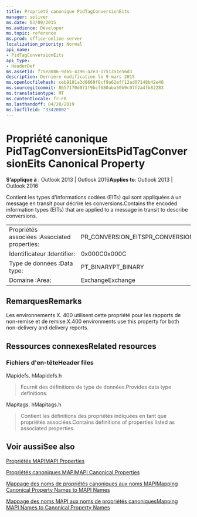 ```yaml
---
title: Propriété canonique PidTagConversionEits
manager: soliver
ms.date: 03/09/2015
ms.audience: Developer
ms.topic: reference
ms.prod: office-online-server
localization_priority: Normal
api_name:
- PidTagConversionEits
api_type:
- HeaderDef
ms.assetid: f75ea086-9d65-4396-a2e3-1751351e56d3
description: Dernière modification le 9 mars 2015
ms.openlocfilehash: ceb9181a3d8669f8cf9a62eff12ad07148b42e48
ms.sourcegitcommit: 8657170d071f9bcf680aba50b9c07f2a4fb82283
ms.translationtype: MT
ms.contentlocale: fr-FR
ms.lasthandoff: 04/28/2019
ms.locfileid: "33420002"
---
```

# <a name="pidtagconversioneits-canonical-property"></a><span data-ttu-id="fe8d3-103">Propriété canonique PidTagConversionEits</span><span class="sxs-lookup"><span data-stu-id="fe8d3-103">PidTagConversionEits Canonical Property</span></span>

  
  
<span data-ttu-id="fe8d3-104">**S’applique à** : Outlook 2013 | Outlook 2016</span><span class="sxs-lookup"><span data-stu-id="fe8d3-104">**Applies to**: Outlook 2013 | Outlook 2016</span></span> 
  
<span data-ttu-id="fe8d3-105">Contient les types d'informations codées (EITs) qui sont appliquées à un message en transit pour décrire les conversions.</span><span class="sxs-lookup"><span data-stu-id="fe8d3-105">Contains the encoded information types (EITs) that are applied to a message in transit to describe conversions.</span></span>
  
|||
|:-----|:-----|
|<span data-ttu-id="fe8d3-106">Propriétés associées :</span><span class="sxs-lookup"><span data-stu-id="fe8d3-106">Associated properties:</span></span>  <br/> |<span data-ttu-id="fe8d3-107">PR_CONVERSION_EITS</span><span class="sxs-lookup"><span data-stu-id="fe8d3-107">PR_CONVERSION_EITS</span></span>  <br/> |
|<span data-ttu-id="fe8d3-108">Identificateur :</span><span class="sxs-lookup"><span data-stu-id="fe8d3-108">Identifier:</span></span>  <br/> |<span data-ttu-id="fe8d3-109">0x000C</span><span class="sxs-lookup"><span data-stu-id="fe8d3-109">0x000C</span></span>  <br/> |
|<span data-ttu-id="fe8d3-110">Type de données :</span><span class="sxs-lookup"><span data-stu-id="fe8d3-110">Data type:</span></span>  <br/> |<span data-ttu-id="fe8d3-111">PT_BINARY</span><span class="sxs-lookup"><span data-stu-id="fe8d3-111">PT_BINARY</span></span>  <br/> |
|<span data-ttu-id="fe8d3-112">Domaine :</span><span class="sxs-lookup"><span data-stu-id="fe8d3-112">Area:</span></span>  <br/> |<span data-ttu-id="fe8d3-113">Exchange</span><span class="sxs-lookup"><span data-stu-id="fe8d3-113">Exchange</span></span>  <br/> |
   
## <a name="remarks"></a><span data-ttu-id="fe8d3-114">Remarques</span><span class="sxs-lookup"><span data-stu-id="fe8d3-114">Remarks</span></span>

<span data-ttu-id="fe8d3-115">Les environnements X. 400 utilisent cette propriété pour les rapports de non-remise et de remise.</span><span class="sxs-lookup"><span data-stu-id="fe8d3-115">X.400 environments use this property for both non-delivery and delivery reports.</span></span>
  
## <a name="related-resources"></a><span data-ttu-id="fe8d3-116">Ressources connexes</span><span class="sxs-lookup"><span data-stu-id="fe8d3-116">Related resources</span></span>

### <a name="header-files"></a><span data-ttu-id="fe8d3-117">Fichiers d'en-tête</span><span class="sxs-lookup"><span data-stu-id="fe8d3-117">Header files</span></span>

<span data-ttu-id="fe8d3-118">Mapidefs. h</span><span class="sxs-lookup"><span data-stu-id="fe8d3-118">Mapidefs.h</span></span>
  
> <span data-ttu-id="fe8d3-119">Fournit des définitions de type de données.</span><span class="sxs-lookup"><span data-stu-id="fe8d3-119">Provides data type definitions.</span></span>
    
<span data-ttu-id="fe8d3-120">Mapitags. h</span><span class="sxs-lookup"><span data-stu-id="fe8d3-120">Mapitags.h</span></span>
  
> <span data-ttu-id="fe8d3-121">Contient les définitions des propriétés indiquées en tant que propriétés associées.</span><span class="sxs-lookup"><span data-stu-id="fe8d3-121">Contains definitions of properties listed as associated properties.</span></span>
    
## <a name="see-also"></a><span data-ttu-id="fe8d3-122">Voir aussi</span><span class="sxs-lookup"><span data-stu-id="fe8d3-122">See also</span></span>



[<span data-ttu-id="fe8d3-123">Propriétés MAPI</span><span class="sxs-lookup"><span data-stu-id="fe8d3-123">MAPI Properties</span></span>](mapi-properties.md)
  
[<span data-ttu-id="fe8d3-124">Propriétés canoniques MAPI</span><span class="sxs-lookup"><span data-stu-id="fe8d3-124">MAPI Canonical Properties</span></span>](mapi-canonical-properties.md)
  
[<span data-ttu-id="fe8d3-125">Mappage des noms de propriétés canoniques aux noms MAPI</span><span class="sxs-lookup"><span data-stu-id="fe8d3-125">Mapping Canonical Property Names to MAPI Names</span></span>](mapping-canonical-property-names-to-mapi-names.md)
  
[<span data-ttu-id="fe8d3-126">Mappage des noms MAPI aux noms de propriétés canoniques</span><span class="sxs-lookup"><span data-stu-id="fe8d3-126">Mapping MAPI Names to Canonical Property Names</span></span>](mapping-mapi-names-to-canonical-property-names.md)

